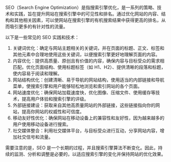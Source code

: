 SEO（Search Engine Optimization）是指搜索引擎优化，是一系列的策略、技术和实践，旨在提升网站在搜索引擎中的可见性和排名。通过优化网站的内容、结构和其他相关因素，可以使网站在搜索引擎的有机搜索结果中获得更高的排名，从而吸引更多的有针对性的流量。

以下是一些常见的 SEO 实践和技术：

1. 关键词优化：确定与网站主题相关的关键词，并在页面的标题、正文、标签和其他元素中合理地使用这些关键词，以便搜索引擎更好地理解页面的内容。
2. 内容优化：提供高质量、原创且有价值的内容，确保内容与目标受众的需求相匹配。优化页面结构、使用标题标签（如 H1、H2）、提供清晰的段落和标题，使内容易于阅读和理解。
3. 网站结构优化：创建清晰、易于导航的网站结构，使用适当的内部链接和导航菜单，使搜索引擎和用户能够轻松地浏览和索引网站的各个页面。
4. 网站速度优化：确保网站加载速度快，优化图像、压缩文件、使用缓存等技术，提高用户体验和搜索引擎的评级。
5. 外部链接建设：获取来自其他高质量网站的外部链接，这些链接指向你的网站，提高你网站的权威性和可信度。
6. 移动友好性优化：确保网站在移动设备上的兼容性和友好性，因为越来越多的用户使用移动设备进行搜索。
7. 社交媒体整合：利用社交媒体平台，与目标受众进行互动，分享网站内容，增加社交信号和流量。

需要注意的是，SEO 是一个长期的过程，并且搜索引擎算法不断变化。因此，持续的监测、分析和调整是必要的，以适应搜索引擎的变化并保持网站的优化效果。